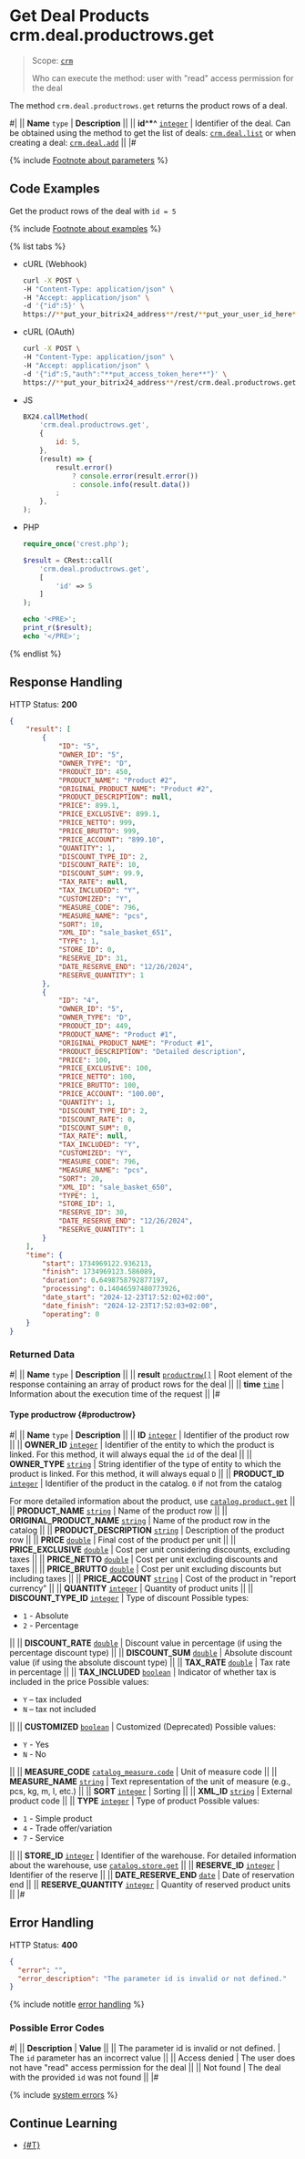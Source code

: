 # Get Deal Products crm.deal.productrows.get

> Scope: [`crm`](../../scopes/permissions.md)
>
> Who can execute the method: user with "read" access permission for the deal

The method `crm.deal.productrows.get` returns the product rows of a deal.

#|
|| **Name**
`type` | **Description** ||
|| **id^*^**
[`integer`](../../data-types.md) | Identifier of the deal. Can be obtained using the method to get the list of deals: [`crm.deal.list`](./crm-deal-list.md) or when creating a deal: [`crm.deal.add`](./crm-deal-add.md) ||
|#

{% include [Footnote about parameters](../../../_includes/required.md) %}


## Code Examples

Get the product rows of the deal with `id = 5`

{% include [Footnote about examples](../../../_includes/examples.md) %}

{% list tabs %}

- cURL (Webhook)

    ```bash
    curl -X POST \
	-H "Content-Type: application/json" \
	-H "Accept: application/json" \
	-d '{"id":5}' \
	https://**put_your_bitrix24_address**/rest/**put_your_user_id_here**/**put_your_webhook_here**/crm.deal.productrows.get
    ```

- cURL (OAuth)

    ```bash
    curl -X POST \
	-H "Content-Type: application/json" \
	-H "Accept: application/json" \
	-d '{"id":5,"auth":"**put_access_token_here**"}' \
	https://**put_your_bitrix24_address**/rest/crm.deal.productrows.get
    ```

- JS

    ```js
    BX24.callMethod(
        'crm.deal.productrows.get',
        {
            id: 5,
        },
        (result) => {
            result.error()
                ? console.error(result.error())
                : console.info(result.data())
            ;
        },
    );
    ```

- PHP

    ```php
    require_once('crest.php');

	$result = CRest::call(
		'crm.deal.productrows.get',
		[
			'id' => 5
		]
	);

	echo '<PRE>';
	print_r($result);
	echo '</PRE>';
    ```

{% endlist %}


## Response Handling

HTTP Status: **200**

```json
{
	"result": [
		{
			"ID": "5",
			"OWNER_ID": "5",
			"OWNER_TYPE": "D",
			"PRODUCT_ID": 450,
			"PRODUCT_NAME": "Product #2",
			"ORIGINAL_PRODUCT_NAME": "Product #2",
			"PRODUCT_DESCRIPTION": null,
			"PRICE": 899.1,
			"PRICE_EXCLUSIVE": 899.1,
			"PRICE_NETTO": 999,
			"PRICE_BRUTTO": 999,
			"PRICE_ACCOUNT": "899.10",
			"QUANTITY": 1,
			"DISCOUNT_TYPE_ID": 2,
			"DISCOUNT_RATE": 10,
			"DISCOUNT_SUM": 99.9,
			"TAX_RATE": null,
			"TAX_INCLUDED": "Y",
			"CUSTOMIZED": "Y",
			"MEASURE_CODE": 796,
			"MEASURE_NAME": "pcs",
			"SORT": 10,
			"XML_ID": "sale_basket_651",
			"TYPE": 1,
			"STORE_ID": 0,
			"RESERVE_ID": 31,
			"DATE_RESERVE_END": "12/26/2024",
			"RESERVE_QUANTITY": 1
		},
		{
			"ID": "4",
			"OWNER_ID": "5",
			"OWNER_TYPE": "D",
			"PRODUCT_ID": 449,
			"PRODUCT_NAME": "Product #1",
			"ORIGINAL_PRODUCT_NAME": "Product #1",
			"PRODUCT_DESCRIPTION": "Detailed description",
			"PRICE": 100,
			"PRICE_EXCLUSIVE": 100,
			"PRICE_NETTO": 100,
			"PRICE_BRUTTO": 100,
			"PRICE_ACCOUNT": "100.00",
			"QUANTITY": 1,
			"DISCOUNT_TYPE_ID": 2,
			"DISCOUNT_RATE": 0,
			"DISCOUNT_SUM": 0,
			"TAX_RATE": null,
			"TAX_INCLUDED": "Y",
			"CUSTOMIZED": "Y",
			"MEASURE_CODE": 796,
			"MEASURE_NAME": "pcs",
			"SORT": 20,
			"XML_ID": "sale_basket_650",
			"TYPE": 1,
			"STORE_ID": 1,
			"RESERVE_ID": 30,
			"DATE_RESERVE_END": "12/26/2024",
			"RESERVE_QUANTITY": 1
		}
	],
	"time": {
		"start": 1734969122.936213,
		"finish": 1734969123.586089,
		"duration": 0.6498758792877197,
		"processing": 0.14046597480773926,
		"date_start": "2024-12-23T17:52:02+02:00",
		"date_finish": "2024-12-23T17:52:03+02:00",
		"operating": 0
	}
}
```

### Returned Data

#|
|| **Name**
`type` | **Description** ||
|| **result**
[`productrow[]`](#productrow) | Root element of the response containing an array of product rows for the deal ||
|| **time**
[`time`](../../data-types.md#time) | Information about the execution time of the request ||
|#

#### Type productrow {#productrow}

#|
|| **Name**
`type` | **Description** ||
|| **ID**
[`integer`](../../data-types.md) | Identifier of the product row ||
|| **OWNER_ID**
[`integer`](../../data-types.md) | Identifier of the entity to which the product is linked. For this method, it will always equal the `id` of the deal ||
|| **OWNER_TYPE**
[`string`](../../data-types.md) | String identifier of the type of entity to which the product is linked. For this method, it will always equal `D` ||
|| **PRODUCT_ID**
[`integer`](../../data-types.md) | Identifier of the product in the catalog. `0` if not from the catalog

For more detailed information about the product, use [`catalog.product.get`](../../catalog/product/catalog-product-get.md)
||
|| **PRODUCT_NAME**
[`string`](../../data-types.md) | Name of the product row ||
|| **ORIGINAL_PRODUCT_NAME**
[`string`](../../data-types.md) | Name of the product row in the catalog ||
|| **PRODUCT_DESCRIPTION**
[`string`](../../data-types.md) | Description of the product row ||
|| **PRICE**
[`double`](../../data-types.md) | Final cost of the product per unit ||
|| **PRICE_EXCLUSIVE**
[`double`](../../data-types.md) | Cost per unit considering discounts, excluding taxes ||
|| **PRICE_NETTO**
[`double`](../../data-types.md) | Cost per unit excluding discounts and taxes ||
|| **PRICE_BRUTTO**
[`double`](../../data-types.md) | Cost per unit excluding discounts but including taxes ||
|| **PRICE_ACCOUNT**
[`string`](../../data-types.md) | Cost of the product in "report currency" ||
|| **QUANTITY**
[`integer`](../../data-types.md) | Quantity of product units ||
|| **DISCOUNT_TYPE_ID**
[`integer`](../../data-types.md) | Type of discount
Possible types:
 - `1` - Absolute
 - `2` - Percentage

||
|| **DISCOUNT_RATE**
[`double`](../../data-types.md) | Discount value in percentage (if using the percentage discount type) ||
|| **DISCOUNT_SUM**
[`double`](../../data-types.md) | Absolute discount value (if using the absolute discount type) ||
|| **TAX_RATE**
[`double`](../../data-types.md) | Tax rate in percentage ||
|| **TAX_INCLUDED**
[`boolean`](../../data-types.md) | Indicator of whether tax is included in the price
Possible values:
- `Y` – tax included
- `N` – tax not included

||
|| **CUSTOMIZED**
[`boolean`](../../data-types.md) | Customized (Deprecated)
Possible values:
 - `Y` - Yes
 - `N` - No

||
|| **MEASURE_CODE**
[`catalog_measure.code`](../../catalog/data-types.md#catalog_measure) | Unit of measure code ||
|| **MEASURE_NAME**
[`string`](../../data-types.md) | Text representation of the unit of measure (e.g., pcs, kg, m, l, etc.) ||
|| **SORT**
[`integer`](../../data-types.md) | Sorting ||
|| **XML_ID**
[`string`](../../data-types.md) | External product code ||
|| **TYPE**
[`integer`](../../data-types.md) | Type of product
Possible values: 
 - `1` - Simple product
 - `4` - Trade offer/variation
 - `7` - Service

||
|| **STORE_ID**
[`integer`](../../data-types.md) | Identifier of the warehouse. For detailed information about the warehouse, use [`catalog.store.get`](../../catalog/store/catalog-store-get.md) ||
|| **RESERVE_ID**
[`integer`](../../data-types.md) | Identifier of the reserve ||
|| **DATE_RESERVE_END**
[`date`](../../data-types.md) | Date of reservation end ||
|| **RESERVE_QUANTITY**
[`integer`](../../data-types.md) | Quantity of reserved product units ||
|#


## Error Handling

HTTP Status: **400**

```json
{
  "error": "",
  "error_description": "The parameter id is invalid or not defined."
}
```

{% include notitle [error handling](../../../_includes/error-info.md) %}

### Possible Error Codes

#|
|| **Description** | **Value** ||
|| The parameter id is invalid or not defined. | The `id` parameter has an incorrect value ||
|| Access denied | The user does not have "read" access permission for the deal  ||
|| Not found | The deal with the provided `id` was not found ||
|#

{% include [system errors](./../../../_includes/system-errors.md) %}

## Continue Learning

- [{#T}](./crm-deal-productrows-set.md)